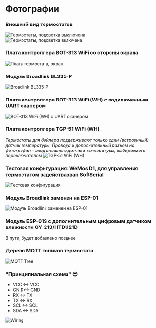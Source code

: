 # Фотографии

### Внешний вид термостатов
![Термостаты, подсветка выключена](https://github.com/mosave/Beok2MQTT/raw/main/Photos/p01%20Thermostats.jpg)
![Термостаты, подсветка включена](https://github.com/mosave/Beok2MQTT/raw/main/Photos/p02%20Backlight.jpg)

### Плата контроллера BOT-313 WiFi со стороны экрана
![Плата термостата, экран](https://github.com/mosave/Beok2MQTT/raw/main/Photos/p03%20Control%20Board%20Face.jpg)

### Модуль Broadlink BL335-P
![Broadlink BL335-P](https://github.com/mosave/Beok2MQTT/raw/main/Photos/p04%20Broadlink%20BL335-P.jpg)

### Плата контроллера BOT-313 WiFi (WH) с подключенным UART сканером
![BOT-313 WiFi (WH) с UART сканером](https://github.com/mosave/Beok2MQTT/raw/main/Photos/p05%20Control%20Board.jpg)

### Плата контроллера TGP-51 WiFi (WH)
*Термостаты для бойлера поддерживают только один (встроенный) датчик температуры. Провода и дополнительный разъем на фотографии - вход внешнего датчика температуры, выбираемого переключателем*
![TGP-51 WiFi (WH)](https://github.com/mosave/Beok2MQTT/raw/main/Photos/p05%20Control%20Board%202.jpg)

### Тестовая конфигурация: WeMos D1, для управления термостатом задействаован SoftSerial
![Тестовая конфигурация](https://github.com/mosave/Beok2MQTT/raw/main/Photos/p06%20Test%20setup.jpg)

### Модуль Broadlink заменен на ESP-01
![Модуль Broadlink заменен на ESP-01](https://github.com/mosave/Beok2MQTT/raw/main/Photos/p07%20ESP-01%20installed.jpg)

### Модуль ESP-01S с дополнительным цифровым датчиком влажности GY-213/HTDU21D
В пути, будет добавлено позднее

### Дерево MQTT топиков термостата
![MQTT Tree](https://github.com/mosave/Beok2MQTT/raw/main/Photos/p09%20MQTT%20Tree.jpg)


### "Принципиальная схема" :sunglasses:

 * VCC <-> VCC
 * GN D<-> GND
 * RX <-> TX
 * TX <-> RX
 * SCL <-> SCL
 * SDA <-> SDA

![Wiring](https://github.com/mosave/Beok2MQTT/raw/main/Photos/p10%20Wiring.jpg)
